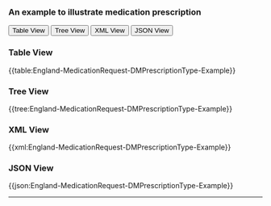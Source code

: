 ### An example to illustrate medication prescription


<div class="tab">
 <button class="tablinks active" onclick="openTab(event, 'Table View')">Table View</button>
 <button class="tablinks" onclick="openTab(event, 'Tree View')">Tree View</button>
  <button class="tablinks" onclick="openTab(event, 'XML View')">XML View</button>
  <button class="tablinks" onclick="openTab(event, 'JSON View')">JSON View</button>
</div>

<div id="Table View" class="tabcontent" style="display:block">
  <h3>Table View</h3>
{{table:England-MedicationRequest-DMPrescriptionType-Example}}
</div>
<div id="Tree View" class="tabcontent">
  <h3>Tree View</h3>
{{tree:England-MedicationRequest-DMPrescriptionType-Example}}
</div>
<div id="XML View" class="tabcontent">
  <h3>XML View</h3>
{{xml:England-MedicationRequest-DMPrescriptionType-Example}}
</div>
<div id="JSON View" class="tabcontent">
  <h3>JSON View</h3>
{{json:England-MedicationRequest-DMPrescriptionType-Example}}
</div>

---
